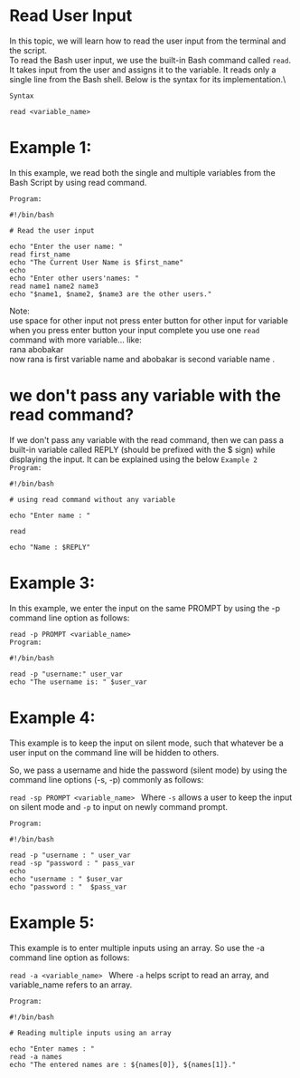 # Read User Input
In this topic, we will learn how to read the user input from the terminal and the script.\
To read the Bash user input, we use the built-in Bash command called `read`. It takes input from the user and assigns it to the variable. It reads only a single line from the Bash shell. Below is the syntax for its implementation.\

 `Syntax`

```
read <variable_name> 
```
# Example 1:
In this example, we read both the single and multiple variables from the Bash Script by using read command.

`Program:`

```
#!/bin/bash 

# Read the user input   
  
echo "Enter the user name: "  
read first_name  
echo "The Current User Name is $first_name"  
echo  
echo "Enter other users'names: "  
read name1 name2 name3  
echo "$name1, $name2, $name3 are the other users."  
```
Note:\
     use space for other input not press enter button for other input for variable when you press enter button your input complete you use one `read` command with more variable...
     like:\
     rana abobakar\
     now rana is first variable name and abobakar is second variable name .

# we don't pass any variable with the read command?
If we don't pass any variable with the read command, then we can pass a built-in variable called REPLY (should be prefixed with the $ sign) while displaying the input. It can be explained using the below 
`Example 2`\
`Program:`
```
#!/bin/bash  
  
# using read command without any variable  
  
echo "Enter name : "  
  
read  
  
echo "Name : $REPLY"  
```
# Example 3:
In this example, we enter the input on the same PROMPT by using the -p command line option as follows:

`read -p PROMPT <variable_name>` \
`Program:`
```
#!/bin/bash  
  
read -p "username:" user_var  
echo "The username is: " $user_var  
```
# Example 4:
This example is to keep the input on silent mode, such that whatever be a user input on the command line will be hidden to others.

So, we pass a username and hide the password (silent mode) by using the command line options (-s, -p) commonly as follows:

`read -sp PROMPT <variable_name> ` 
Where `-s` allows a user to keep the input on silent mode and `-p` to input on newly command prompt.

`Program:`
```
#!/bin/bash  
  
read -p "username : " user_var  
read -sp "password : " pass_var  
echo  
echo "username : " $user_var  
echo "password : "  $pass_var  
```
# Example 5:
 This example is to enter multiple inputs using an array. So use the -a command line option as follows:

`read -a <variable_name> ` 
Where `-a` helps script to read an array, and variable_name refers to an array.

`Program:`
```
#!/bin/bash  
  
# Reading multiple inputs using an array  
  
echo "Enter names : "  
read -a names  
echo "The entered names are : ${names[0]}, ${names[1]}."  
```

